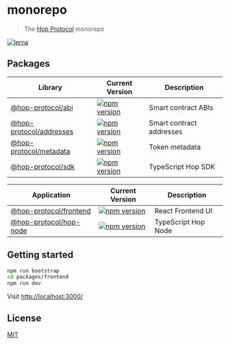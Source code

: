 # monorepo

> The [Hop Protocol](https://hop.exchange/) monorepo

[![lerna](https://img.shields.io/badge/maintained%20with-lerna-cc00ff.svg)](https://lerna.js.org/)

## Packages

| Library                                                       | Current Version                                                                                                                                   | Description                                 |
| ------------------------------------------------------------- | ------------------------------------------------------------------------------------------------------------------------------------------------- | ------------------------------------------- |
| [@hop-protocol/abi](packages/abi)                             | [![npm version](https://badge.fury.io/js/%40hop-protocol%2Fabi.svg)](https://badge.fury.io/js/)                                                   | Smart contract ABIs                         |
| [@hop-protocol/addresses](packages/addresses)                 | [![npm version](https://badge.fury.io/js/%40hop-protocol%2Faddresses.svg)](https://badge.fury.io/js/)                                             | Smart contract addresses                    |
| [@hop-protocol/metadata](packages/metadata)                   | [![npm version](https://badge.fury.io/js/%40hop-protocol%2Fmetadata.svg)](https://badge.fury.io/js/)                                              | Token metadata                              |
| [@hop-protocol/sdk](packages/sdk)                             | [![npm version](https://badge.fury.io/js/%40hop-protocol%2Fsdk.svg)](https://badge.fury.io/js/)                                                   | TypeScript Hop SDK                          |


| Application                                                   | Current Version                                                                                                                                   | Description                                 |
| ------------------------------------------------------------- | ------------------------------------------------------------------------------------------------------------------------------------------------- | ------------------------------------------- |
| [@hop-protocol/frontend](packages/frontend)                   | [![npm version](https://badge.fury.io/js/%40hop-protocol%2Ffrontend.svg)](https://badge.fury.io/js/%40hop-protocol%2Ffrontend)                    | React Frontend UI                           |
| [@hop-protocol/hop-node](packages/hop-node)                   | [![npm version](https://badge.fury.io/js/%40hop-protocol%2Fhop-node.svg)](https://badge.fury.io/js/%40hop-protocol%2Fhop-node)                    | TypeScript Hop Node                         |

## Getting started

```bash
npm run bootstrap
cd packages/frontend
npm run dev
```

Visit [http://localhost:3000/](http://localhost:3000/)

## License

[MIT](LICENSE)

